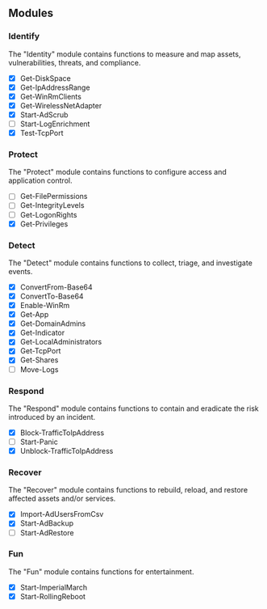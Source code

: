 ## Modules
### Identify
The "Identity" module contains functions to measure and map assets, vulnerabilities, threats, and compliance.
- [x] Get-DiskSpace
- [x] Get-IpAddressRange
- [x] Get-WinRmClients
- [x] Get-WirelessNetAdapter
- [x] Start-AdScrub
- [ ] Start-LogEnrichment
- [x] Test-TcpPort

### Protect
The "Protect" module contains functions to configure access and application control.
- [ ] Get-FilePermissions
- [ ] Get-IntegrityLevels
- [ ] Get-LogonRights 
- [x] Get-Privileges

### Detect
The "Detect" module contains functions to collect, triage, and investigate events. 
- [x] ConvertFrom-Base64
- [x] ConvertTo-Base64
- [x] Enable-WinRm
- [x] Get-App
- [x] Get-DomainAdmins
- [x] Get-Indicator
- [x] Get-LocalAdministrators
- [x] Get-TcpPort
- [x] Get-Shares
- [ ] Move-Logs

### Respond
The "Respond" module contains functions to contain and eradicate the risk introduced by an incident.
- [x] Block-TrafficToIpAddress
- [ ] Start-Panic
- [x] Unblock-TrafficToIpAddress

### Recover
The "Recover" module contains functions to rebuild, reload, and restore affected assets and/or services. 
- [x] Import-AdUsersFromCsv
- [x] Start-AdBackup
- [ ] Start-AdRestore 

### Fun
The "Fun" module contains functions for entertainment. 
- [x] Start-ImperialMarch
- [x] Start-RollingReboot

